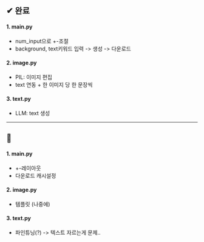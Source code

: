 ## ✔ 완료 

#### 1. main.py
- num_input으로 +-조절
- background, text키워드 입력 -> 생성 -> 다운로드

#### 2. image.py
- PIL: 이미지 편집
- text 연동 + 한 이미지 당 한 문장씩

#### 3. text.py
- LLM: text 생성

---
## 💭

#### 1. main.py
- +-레이아웃
- 다운로드 캐시설정

#### 2. image.py
- 템플릿 (나중에)

#### 3. text.py
- 파인튜닝(?) -> 텍스트 자르는게 문제..
